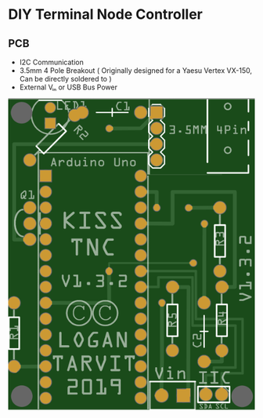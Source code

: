 # DIY Terminal Node Controller

## PCB

* I2C Communication
* 3.5mm 4 Pole Breakout ( Originally designed for a Yaesu Vertex VX-150, Can be directly soldered to )
* External Vᵢₙ or USB Bus Power

![V1.3.2 Render](https://raw.githubusercontent.com/AxiomYT/Electronic-Design/TNC/1.3.2%20Render.PNG)
